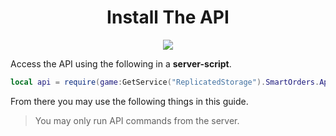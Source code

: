 <div align="center">

# **Install The API**

<img id="hint1" src="https://cdn.discordapp.com/attachments/705585978168836118/745782304248561704/unknown.png"></img>

</div>

Access the API using the following in a **server-script**.
```lua
local api = require(game:GetService("ReplicatedStorage").SmartOrders.Api)
```
From there you may use the following things in this guide.

> You may only run API commands from the server.
